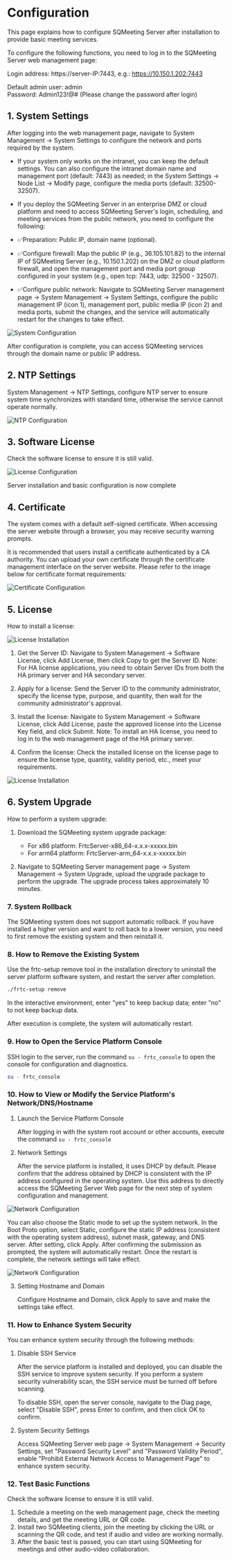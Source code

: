 # Configuration

This page explains how to configure SQMeeting Server after installation to provide basic meeting services.

To configure the following functions, you need to log in to the SQMeeting Server web management page:

Login address: https://server-IP:7443, e.g.: https://10.150.1.202:7443

Default admin user: admin    
Password: Admin123!@#  (Please change the password after login)

## 1. System Settings

After logging into the web management page, navigate to System Management -> System Settings to configure the network and ports required by the system.

- If your system only works on the intranet, you can keep the default settings. You can also configure the intranet domain name and management port (default: 7443) as needed; in the System Settings → Node List → Modify page, configure the media ports (default: 32500-32507).

- If you deploy the SQMeeting Server in an enterprise DMZ or cloud platform and need to access SQMeeting Server's login, scheduling, and meeting services from the public network, you need to configure the following:

- ✅Preparation: Public IP, domain name (optional).

- ✅Configure firewall: Map the public IP (e.g., 36.105.101.82) to the internal IP of SQMeeting Server (e.g., 10.150.1.202) on the DMZ or cloud platform firewall, and open the management port and media port group configured in your system (e.g., open tcp: 7443, udp: 32500 - 32507).

- ✅Configure public network: Navigate to SQMeeting Server management page → System Management → System Settings, configure the public management IP (icon 1), management port, public media IP (icon 2) and media ports, submit the changes, and the service will automatically restart for the changes to take effect.

![System Configuration](./images/config_basic.jpg)

After configuration is complete, you can access SQMeeting services through the domain name or public IP address.

## 2. NTP Settings

System Management -> NTP Settings, configure NTP server to ensure system time synchronizes with standard time, otherwise the service cannot operate normally.

![NTP Configuration](./images/config_ntp.jpg)

## 3. Software License

Check the software license to ensure it is still valid.

![License Configuration](./images/config_license.jpg)

Server installation and basic configuration is now complete


## 4. Certificate

The system comes with a default self-signed certificate. When accessing the server website through a browser, you may receive security warning prompts.

It is recommended that users install a certificate authenticated by a CA authority. You can upload your own certificate through the certificate management interface on the server website. Please refer to the image below for certificate format requirements:

![Certificate Configuration](./images/config_certificate.jpg)


## 5. License

How to install a license:

![License Installation](./images/config_license_serverid.jpg)

1. Get the Server ID: Navigate to System Management -> Software License, click Add License, then click Copy to get the Server ID.
   Note: For HA license applications, you need to obtain Server IDs from both the HA primary server and HA secondary server.

2. Apply for a license: Send the Server ID to the community administrator, specify the license type, purpose, and quantity, then wait for the community administrator's approval.

3. Install the license: Navigate to System Management -> Software License, click Add License, paste the approved license into the License Key field, and click Submit.
   Note: To install an HA license, you need to log in to the web management page of the HA primary server.

4. Confirm the license: Check the installed license on the license page to ensure the license type, quantity, validity period, etc., meet your requirements.


![License Installation](./images/config_license.jpg)

## 6. System Upgrade

How to perform a system upgrade:

1. Download the SQMeeting system upgrade package:
   - For x86 platform: FrtcServer-x86_64-x.x.x-xxxxx.bin
   - For arm64 platform: FrtcServer-arm_64-x.x.x-xxxxx.bin

2. Navigate to SQMeeting Server management page → System Management → System Upgrade, upload the upgrade package to perform the upgrade. The upgrade process takes approximately 10 minutes.

### 7. System Rollback

The SQMeeting system does not support automatic rollback. If you have installed a higher version and want to roll back to a lower version, you need to first remove the existing system and then reinstall it.

### 8. How to Remove the Existing System

Use the frtc-setup remove tool in the installation directory to uninstall the server platform software system, and restart the server after completion.

```bash
./frtc-setup remove
```

In the interactive environment, enter "yes" to keep backup data; enter "no" to not keep backup data.

After execution is complete, the system will automatically restart.

### 9. How to Open the Service Platform Console

SSH login to the server, run the command `su - frtc_console` to open the console for configuration and diagnostics.

```bash
su - frtc_console
```

### 10. How to View or Modify the Service Platform's Network/DNS/Hostname

1. Launch the Service Platform Console

   After logging in with the system root account or other accounts, execute the command `su - frtc_console`

2. Network Settings

   After the service platform is installed, it uses DHCP by default. Please confirm that the address obtained by DHCP is consistent with the IP address configured in the operating system. Use this address to directly access the SQMeeting Server Web page for the next step of system configuration and management.

![Network Configuration](./images/config_dhcp.png)

   You can also choose the Static mode to set up the system network. In the Boot Proto option, select Static, configure the static IP address (consistent with the operating system address), subnet mask, gateway, and DNS server. After setting, click Apply. After confirming the submission as prompted, the system will automatically restart. Once the restart is complete, the network settings will take effect.

![Network Configuration](./images/config_static.png)

3. Setting Hostname and Domain

   Configure Hostname and Domain, click Apply to save and make the settings take effect.

### 11. How to Enhance System Security

You can enhance system security through the following methods:

1. Disable SSH Service
   
   After the service platform is installed and deployed, you can disable the SSH service to improve system security. If you perform a system security vulnerability scan, the SSH service must be turned off before scanning.
   
   To disable SSH, open the server console, navigate to the Diag page, select "Disable SSH", press Enter to confirm, and then click OK to confirm.

2. System Security Settings
   
   Access SQMeeting Server web page → System Management → Security Settings, set "Password Security Level" and "Password Validity Period", enable "Prohibit External Network Access to Management Page" to enhance system security.


### 12. Test Basic Functions

Check the software license to ensure it is still valid.

1. Schedule a meeting on the web management page, check the meeting details, and get the meeting URL or QR code.
2. Install two SQMeeting clients, join the meeting by clicking the URL or scanning the QR code, and test if audio and video are working normally.
3. After the basic test is passed, you can start using SQMeeting for meetings and other audio-video collaboration.

